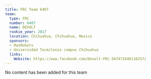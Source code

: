 ```yaml
---
title: FRC Team 6407
team:
  type: FRC
  number: 6407
  name: DEVOLT
  rookie_year: 2017
  location: Chihuahua, Chihuahua, Mexico
  sponsors:
  - MasRobots
  - Universidad Tecmilenio campus Chihuahua
  links:
    Website: https://www.facebook.com/Devolt-FRC-567472640110257/
---
```


No content has been added for this team